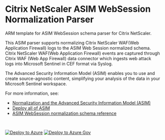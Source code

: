 # Citrix NetScaler ASIM WebSession Normalization Parser

ARM template for ASIM WebSession schema parser for Citrix NetScaler.

This ASIM parser supports normalizing Citrix NetScaler WAF(Web Application Firewall) logs to the ASIM Web Session normalized schema. Citrix NetScaler WAF(Web Application Firewall) events are captured through Citrix WAF (Web App Firewall) data connector which ingests web attack logs into Microsoft Sentinel in CEF format via Syslog.


The Advanced Security Information Model (ASIM) enables you to use and create source-agnostic content, simplifying your analysis of the data in your Microsoft Sentinel workspace.

For more information, see:

- [Normalization and the Advanced Security Information Model (ASIM)](https://aka.ms/AboutASIM)
- [Deploy all of ASIM](https://aka.ms/DeployASIM)
- [ASIM WebSession normalization schema reference](https://aka.ms/ASimWebSessionDoc)

<br>

[![Deploy to Azure](https://aka.ms/deploytoazurebutton)](https://portal.azure.com/#create/Microsoft.Template/uri/https%3A%2F%2Fraw.githubusercontent.com%2FAzure%2FAzure-Sentinel%2Fmaster%2FParsers%2FASimWebSession%2FARM%2FASimWebSessionCitrixNetScaler%2FASimWebSessionCitrixNetScaler.json) [![Deploy to Azure Gov](https://aka.ms/deploytoazuregovbutton)](https://portal.azure.us/#create/Microsoft.Template/uri/https%3A%2F%2Fraw.githubusercontent.com%2FAzure%2FAzure-Sentinel%2Fmaster%2FParsers%2FASimWebSession%2FARM%2FASimWebSessionCitrixNetScaler%2FASimWebSessionCitrixNetScaler.json)
